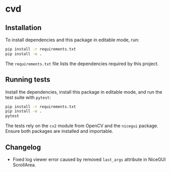 # cvd

## Installation

To install dependencies and this package in editable mode, run:

```bash
pip install -r requirements.txt
pip install -e .
```

The `requirements.txt` file lists the dependencies required by this project.

## Running tests

Install the dependencies, install this package in editable mode, and run the test suite with `pytest`:

```bash
pip install -r requirements.txt
pip install -e .
pytest
```

The tests rely on the `cv2` module from OpenCV and the `nicegui` package. Ensure
both packages are installed and importable.

## Changelog

- Fixed log viewer error caused by removed `last_args` attribute in NiceGUI ScrollArea.
